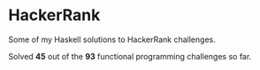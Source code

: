 # HackerRank

Some of my Haskell solutions to HackerRank challenges.

Solved **45** out of the **93** functional programming challenges so far.